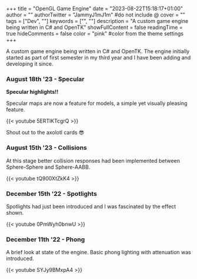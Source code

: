 +++
title = "OpenGL Game Engine"
date = "2023-08-22T15:18:17+01:00"
author = ""
authorTwitter = "JammyJ1mJ1m" #do not include @
cover = ""
tags = ["Dev", ""]
keywords = ["", ""]
description = "A custom game engine being written in C# and OpenTK"
showFullContent = false
readingTime = true
hideComments = false
color = "pink" #color from the theme settings
+++

A custom game engine being written in C# and OpenTK.
The engine initially started as part of first semester in my third year and I have been adding and developing it since.

### August 18th '23 - Specular
**Specular highlights!!**

Specular maps are now a feature for models, a simple yet visually pleasing feature. 

{{< youtube 5ERTlKTcgrQ >}}

Shout out to the axolotl cards 😎


### August 15th '23 - Collisions
At this stage better collision responses had been implemented between Sphere-Sphere and Sphere-AABB.

{{< youtube tQ900XtZkK4 >}}


### December 15th '22 - Spotlights
Spotlights had just been introduced and I was fascinated by the effect shown.

{{< youtube 0PmWyh0bnwU >}}

### December 11th '22 - Phong
A brief look at state of the engine.
Basic phong lighting with attenuation was introduced.

{{< youtube SYJy9BMxpA4 >}}